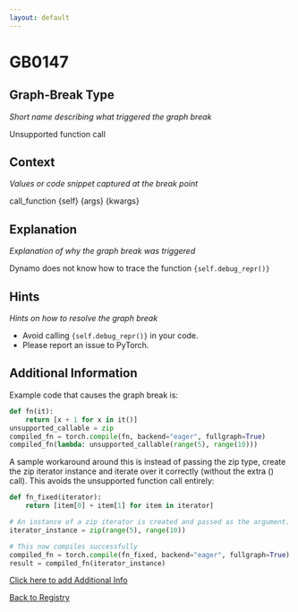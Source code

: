```yaml
---
layout: default
---
```

# GB0147

## Graph-Break Type
*Short name describing what triggered the graph break*

Unsupported function call

## Context
*Values or code snippet captured at the break point*

call_function {self} {args} {kwargs}

## Explanation
*Explanation of why the graph break was triggered*

Dynamo does not know how to trace the function `{self.debug_repr()}`

## Hints
*Hints on how to resolve the graph break*

- Avoid calling `{self.debug_repr()}` in your code.
- Please report an issue to PyTorch.


## Additional Information

<!-- ADDITIONAL INFORMATION START - Add custom information below this line -->
Example code that causes the graph break is:
```python
def fn(it):
    return [x + 1 for x in it()]
unsupported_callable = zip
compiled_fn = torch.compile(fn, backend="eager", fullgraph=True)
compiled_fn(lambda: unsupported_callable(range(5), range(10)))
```

A sample workaround around this is instead of passing the zip type, create the zip iterator instance and iterate over it correctly (without the extra () call). This avoids the unsupported function call entirely:
```python
def fn_fixed(iterator):
    return [item[0] + item[1] for item in iterator]

# An instance of a zip iterator is created and passed as the argument.
iterator_instance = zip(range(5), range(10))

# This now compiles successfully
compiled_fn = torch.compile(fn_fixed, backend="eager", fullgraph=True)
result = compiled_fn(iterator_instance)
```
<!-- ADDITIONAL INFORMATION END -->


[Click here to add Additional Info](https://github.com/pytorch-labs/compile-graph-break-site/edit/main/docs/gb/gb0147.md)

[Back to Registry](../index.html)
